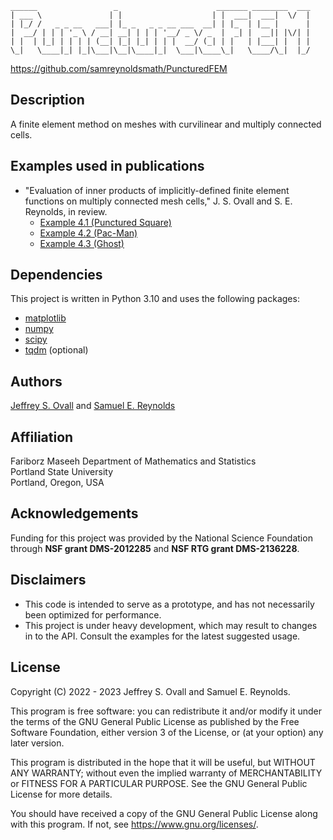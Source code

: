 ```
______                 _                      _______ ________  ___
| ___ \               | |                    | |  ___|  ___|  \/  |
| |_/ /   _ _ __   ___| |_ _   _ _ __ ___  __| | |_  | |__ |      |
|  __/ | | | '_ \ / __| __| | | | '__/ _ \/ _  |  _| |  __|| |\/| |
| |  | |_| | | | | (__| |_| |_| | | |  __/ (_| | |   | |___| |  | |
\_|   \____|_| |_|\___|\__|\____|_|  \___|\____\_|   \____/\_|  |_/
```
https://github.com/samreynoldsmath/PuncturedFEM

## Description
A finite element method on meshes with curvilinear and multiply connected cells.

## Examples used in publications
* "Evaluation of inner products of implicitly-defined finite element functions
  on multiply connected mesh cells," J. S. Ovall and S. E. Reynolds, in review.
  * [Example 4.1 (Punctured Square)](examples/ex1a-square-hole.ipynb)
  * [Example 4.2 (Pac-Man)](examples/ex1b-pacman.ipynb)
  * [Example 4.3 (Ghost)](examples/ex1c-ghost.ipynb)

## Dependencies
This project is written in Python 3.10 and uses the following packages:
* [matplotlib](https://matplotlib.org/)
* [numpy](https://numpy.org/)
* [scipy](https://www.scipy.org/)
* [tqdm](https://tqdm.github.io/) (optional)

## Authors
[Jeffrey S. Ovall](https://sites.google.com/pdx.edu/jeffovall)
and
[Samuel E. Reynolds](https://sites.google.com/view/samreynolds)

## Affiliation
Fariborz Maseeh Department of Mathematics and Statistics<br>
Portland State University<br>
Portland, Oregon, USA

## Acknowledgements
Funding for this project was provided by the National Science Foundation through
**NSF grant DMS-2012285** and **NSF RTG grant DMS-2136228**.

## Disclaimers
* This code is intended to serve as a prototype, and has not necessarily been optimized for performance.
* This project is under heavy development, which may result to changes in to the API. Consult the examples for the latest suggested usage.

## License
Copyright (C) 2022 - 2023 Jeffrey S. Ovall and Samuel E. Reynolds.

This program is free software: you can redistribute it and/or modify it
under the terms of the GNU General Public License as published by the Free
Software Foundation, either version 3 of the License, or (at your option)
any later version.

This program is distributed in the hope that it will be useful, but WITHOUT
ANY WARRANTY; without even the implied warranty of MERCHANTABILITY or
FITNESS FOR A PARTICULAR PURPOSE.  See the GNU General Public License for
more details.

You should have received a copy of the GNU General Public License along with
this program.  If not, see <https://www.gnu.org/licenses/>.
